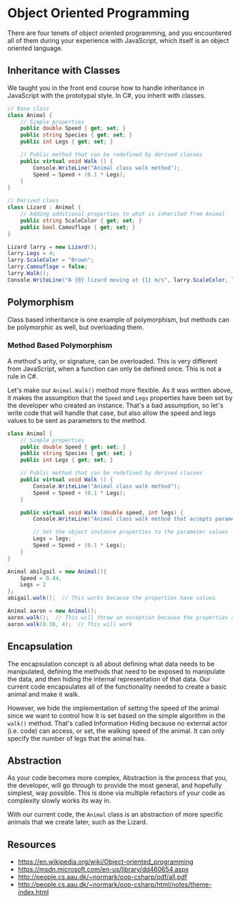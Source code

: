 # Object Oriented Programming 

There are four tenets of object oriented programming, and you encountered all of them during your experience with JavaScript, which itself is an object oriented language.

## Inheritance with Classes

We taught you in the front end course how to handle inheritance in JavaScript with the prototypal style. In C#, you inherit with classes.

```c#
// Base class
class Animal {
    // Simple properties
    public double Speed { get; set; }
    public string Species { get; set; }
    public int Legs { get; set; }

    // Public method that can be redefined by derived classes
    public virtual void Walk () {
        Console.WriteLine("Animal class walk method");
        Speed = Speed + (0.1 * Legs);
    }
}

// Derived class
class Lizard : Animal {
    // Adding additional properties to what is inherited from Animal
    public string ScaleColor { get; set; }
    public bool Camouflage { get; set; }
}

Lizard larry = new Lizard();
larry.Legs = 4;
larry.ScaleColor = "Brown";
larry.Camouflage = false;
larry.Walk();
Console.WriteLine("A {0} lizard moving at {1} m/s", larry.ScaleColor, larry.Speed);
```

## Polymorphism

Class based inheritance is one example of polymorphism, but methods can be polymorphic as well, but overloading them.

### Method Based Polymorphism

A method's arity, or signature, can be overloaded. This is very different from JavaScript, when a function can only be defined once. This is not a rule in C#.

Let's make our `Animal.Walk()` method more flexible. As it was written above, it makes the assumption that the `Speed` and `Legs` properties have been set by the developer who created an instance. That's a bad assumption, so let's write code that will handle that case, but also allow the speed and legs values to be sent as parameters to the method.

```c#
class Animal {
    // Simple properties
    public double Speed { get; set; }
    public string Species { get; set; }
    public int Legs { get; set; }

    // Public method that can be redefined by derived classes
    public virtual void Walk () {
        Console.WriteLine("Animal class walk method");
        Speed = Speed + (0.1 * Legs);
    }

    public virtual void Walk (double speed, int legs) {
        Console.WriteLine("Animal class walk method that accepts parameters");

        // Set the object instance properties to the parameter values
        Legs = legs;
        Speed = Speed + (0.1 * Legs);
    }
}

Animal abilgail = new Animal(){
    Speed = 0.44,
    Legs = 2
};
abigail.walk();  // This works because the properties have values

Animal aaron = new Animal();
aaron.walk();  // This will throw an exception because the properties are null
aaron.walk(0.38, 4);  // This will work
```

## Encapsulation

The encapsulation concept is all about defining what data needs to be manipulated, defining the methods that need to be exposed to manipulate the data, and then hiding the internal representation of that data. Our current code encapsulates all of the functionality needed to create a basic animal and make it walk.

However, we hide the implementation of setting the speed of the animal since we want to control how it is set based on the simple algorithm in the `walk()` method.  That's called Information Hiding because no external actor (i.e. code) can access, or set, the walking speed of the animal. It can only specify the number of legs that the animal has.


## Abstraction

As your code becomes more complex, Abstraction is the process that you, the developer, will go through to provide the most general, and hopefully simplest, way possible. This is done via multiple refactors of your code as complexity slowly works its way in.

With our current code, the `Animal` class is an abstraction of more specific animals that we create later, such as the Lizard.


## Resources
* https://en.wikipedia.org/wiki/Object-oriented_programming
* https://msdn.microsoft.com/en-us/library/dd460654.aspx
* http://people.cs.aau.dk/~normark/oop-csharp/pdf/all.pdf
* http://people.cs.aau.dk/~normark/oop-csharp/html/notes/theme-index.html